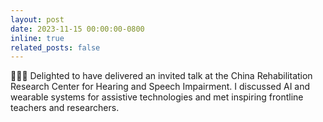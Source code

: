 ```yaml
---
layout: post
date: 2023-11-15 00:00:00-0800
inline: true
related_posts: false
---
```


🧑🏻‍💼 Delighted to have delivered an invited talk at the China Rehabilitation Research Center for Hearing and Speech
Impairment. I discussed AI and wearable systems for assistive technologies and met inspiring frontline teachers and
researchers.